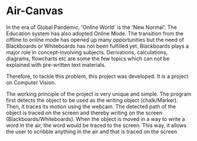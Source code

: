 # Air-Canvas

In the era of Global Pandemic, 'Online World' is the 'New Normal'. The Education system has also adopted Online Mode. The transition from the offline to online mode has opened up many opportunities but the need of Blackboards or Whiteboards has not been fulfilled yet. 
Blackboards plays a major role in concept-involving subjects. Derivations, calculations, diagrams, flowcharts etc are some the few topics which can not be explained with pre-written text materials. 

Therefore, to tackle this problem, this project was developed. It is a project on Computer Vision.

The working principle of the project is very unique and simple. The program first detects the object to be used as the writing object (chalk/Marker). Then, it traces its motion using the webcam. The detected path of the object is traced on the screen and thereby writing on the screen (Blackboards/Whiteboards). When the object is moved in a way to write a word in the air, the word would be traced to the screen. This way, it allows the user to scribble anything in the air and that is traced on the screen


